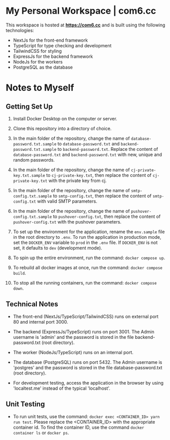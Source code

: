 # My Personal Workspace | com6.cc

This workspace is hosted at **https://com6.cc** and is built using the following technologies:

- NextJs for the front-end framework
- TypeScript for type checking and development
- TailwindCSS for styling
- ExpressJs for the backend framework
- NodeJs for the workers
- PostgreSQL as the database

# Notes to Myself

## Getting Set Up

1. Install Docker Desktop on the computer or server.

1. Clone this repository into a directory of choice.

1. In the main folder of the repository, change the name of `database-password.txt.sample` to `database-password.txt` and `backend-password.txt.sample` to `backend-password.txt`. Replace the content of `database-password.txt` and `backend-password.txt` with new, unique and random passwords.

1. In the main folder of the repository, change the name of `cj-private-key.txt.sample` to `cj-private-key.txt`, then replace the content of `cj-private-key.txt` with the private key from cj.

1. In the main folder of the repository, change the name of `smtp-config.txt.sample` to `smtp-config.txt`, then replace the content of `smtp-config.txt` with valid SMTP parameters.

1. In the main folder of the repository, change the name of `pushover-config.txt.sample` to `pushover-config.txt`, then replace the content of `pushover-config.txt` with the pushover parameters.

1. To set up the environment for the application, rename the `env.sample` file in the root directory to `.env`. To run the application in production mode, set the `DOCKER_ENV` variable to `prod` in the `.env` file. If `DOCKER_ENV` is not set, it defaults to `dev` (development mode).

1. To spin up the entire environment, run the command: `docker compose up`.

1. To rebuild all docker images at once, run the command: `docker compose build`.

1. To stop all the running containers, run the command: `docker compose down`.

## Technical Notes

- The front-end (NextJs/TypeScript/TailwindCSS) runs on external port 80 and internal port 3000.

- The backend (ExpressJs/TypeScript) runs on port 3001. The Admin username is 'admin' and the password is stored in the file backend-password.txt (root directory).

- The worker (NodeJs/TypeScript) runs on an internal port.

- The database (PostgreSQL) runs on port 5432. The Admin username is 'postgres' and the password is stored in the file database-password.txt (root directory).

- For development testing, access the application in the browser by using 'localtest.me' instead of the typical 'localhost'.

## Unit Testing

- To run unit tests, use the command: `docker exec <CONTAINER_ID> yarn run test`. Please replace the <CONTAINER_ID> with the appropriate container id. To find the container ID, use the command `docker container ls` or `docker ps`.

